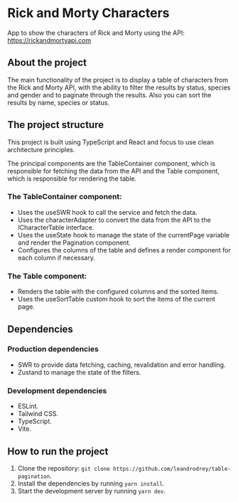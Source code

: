 # Rick and Morty Characters

App to show the characters of Rick and Morty using the API: https://rickandmortyapi.com

## About the project
The main functionality of the project is to display a table of characters from the Rick and Morty API,
with the ability to filter the results by status, species and gender and to paginate through the results. 
Also you can sort the results by name, species or status.

## The project structure
This project is built using TypeScript and React and focus to use clean architecture principles.

The principal components are the TableContainer component, which is responsible for fetching the 
data from the API and the Table component, which is responsible for rendering the table.

### The TableContainer component:
- Uses the useSWR hook to call the service and fetch the data.
- Uses the characterAdapter to convert the data from the API to the ICharacterTable interface.
- Uses the useState hook to manage the state of the currentPage variable and render the Pagination component.
- Configures the columns of the table and defines a render component for each column if necessary.

### The Table component:
- Renders the table with the configured columns and the sorted items.
- Uses the useSortTable custom hook to sort the items of the current page.

## Dependencies
### Production dependencies
- SWR to provide data fetching, caching, revalidation and error handling.
- Zustand to manage the state of the filters.

### Development dependencies
- ESLint.
- Tailwind CSS.
- TypeScript.
- Vite.

## How to run the project
1. Clone the repository: `git clone https://github.com/leandrodrey/table-pagination`.
2. Install the dependencies by running `yarn install`.
3. Start the development server by running `yarn dev`.
